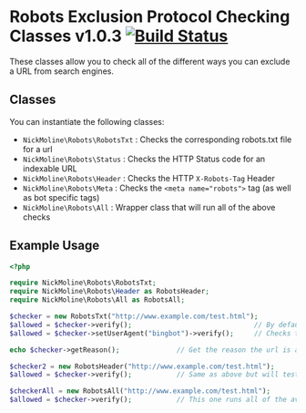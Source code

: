 # Robots Exclusion Protocol Checking Classes v1.0.3 [![Build Status](https://travis-ci.org/nickmoline/robots-checker.svg?branch=master)](https://travis-ci.org/nickmoline/robots-checker)

These classes allow you to check all of the different ways you can exclude a URL from search engines.

##

## Classes

You can instantiate the following classes:

* `NickMoline\Robots\RobotsTxt` : Checks the corresponding robots.txt file for a url
* `NickMoline\Robots\Status` : Checks the HTTP Status code for an indexable URL
* `NickMoline\Robots\Header` : Checks the HTTP `X-Robots-Tag` Header
* `NickMoline\Robots\Meta` : Checks the `<meta name="robots">` tag (as well as bot specific tags)
* `NickMoline\Robots\All` : Wrapper class that will run all of the above checks

## Example Usage

```php
<?php

require NickMoline\Robots\RobotsTxt;
require NickMoline\Robots\Header as RobotsHeader;
require NickMoline\Robots\All as RobotsAll;

$checker = new RobotsTxt("http://www.example.com/test.html");
$allowed = $checker->verify();                              // By default it checks Googlebot
$allowed = $checker->setUserAgent("bingbot")->verify();     // Checks to see if blocked for bingbot by robots.txt file

echo $checker->getReason();              // Get the reason the url is allowed or denied

$checker2 = new RobotsHeader("http://www.example.com/test.html");
$allowed = $checker->verify();           // Same as above but will test the X-Robots-Tag HTTP headers

$checkerAll = new RobotsAll("http://www.example.com/test.html");
$allowed = $checker->verify();           // This one runs all of the available tests
```
